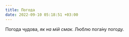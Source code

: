 ```yaml
---
title: Погода
date: 2022-09-10 05:18:51 +03:00
---
```


Погода чудова, _як на мій смак_. Люблю пога́ну погоду.

